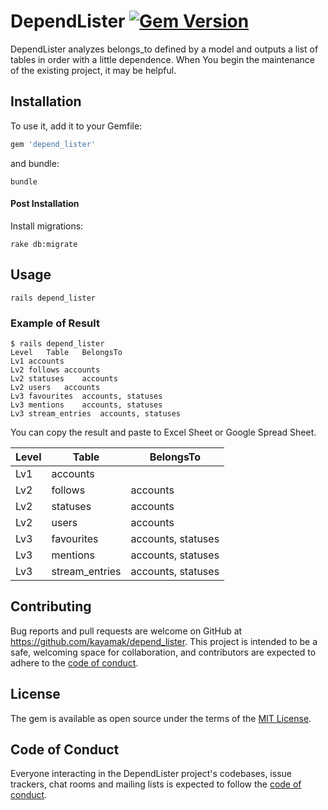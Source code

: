 # DependLister [![Gem Version](https://badge.fury.io/rb/depend_lister.svg)](https://badge.fury.io/rb/depend_lister)

DependLister analyzes belongs_to defined by a model and outputs a list of tables in order with a little dependence.
When You begin the maintenance of the existing project, it may be helpful.

## Installation

To use it, add it to your Gemfile:

```ruby
gem 'depend_lister'
```

and bundle:

```shell
bundle
```

#### Post Installation

Install migrations:

```shell
rake db:migrate
```

## Usage

```shell
rails depend_lister
```

### Example of Result

```shell
$ rails depend_lister
Level	Table	BelongsTo
Lv1	accounts
Lv2	follows	accounts
Lv2	statuses	accounts
Lv2	users	accounts
Lv3	favourites	accounts, statuses
Lv3	mentions	accounts, statuses
Lv3	stream_entries	accounts, statuses
```

You can copy the result and paste to Excel Sheet or Google Spread Sheet.

|  Level | Table | BelongsTo |
| --- | --- | --- |
|  Lv1 | accounts |  |
|  Lv2 | follows | accounts |
|  Lv2 | statuses | accounts |
|  Lv2 | users | accounts |
|  Lv3 | favourites | accounts, statuses |
|  Lv3 | mentions | accounts, statuses |
|  Lv3 | stream_entries | accounts, statuses |

## Contributing

Bug reports and pull requests are welcome on GitHub at https://github.com/kayamak/depend_lister. This project is intended to be a safe, welcoming space for collaboration, and contributors are expected to adhere to the [code of conduct](https://github.com/kayamak/depend_lister).

## License

The gem is available as open source under the terms of the [MIT License](https://opensource.org/licenses/MIT).

## Code of Conduct

Everyone interacting in the DependLister project's codebases, issue trackers, chat rooms and mailing lists is expected to follow the [code of conduct](https://github.com/kayamak/depend_lister).
